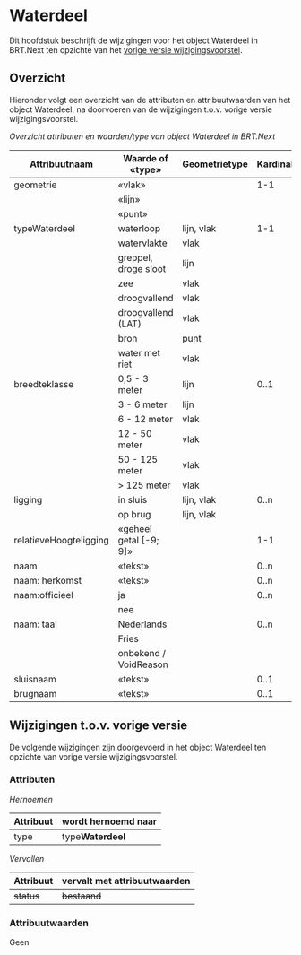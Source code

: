 Waterdeel
=========

Dit hoofdstuk beschrijft de wijzigingen voor het object Waterdeel in BRT.Next
ten opzichte van het [vorige versie
wijzigingsvoorstel](https://docs.geostandaarden.nl/brtnext/cv-im-brtnext-20221104/#waterdeel).

Overzicht
---------

Hieronder volgt een overzicht van de attributen en attribuutwaarden van het
object Waterdeel, na doorvoeren van de wijzigingen t.o.v. vorige versie
wijzigingsvoorstel.

*Overzicht attributen en waarden/type van object Waterdeel in BRT.Next*

| Attribuutnaam          | Waarde of «type»     | Geometrietype | Kardinaliteit |
|------------------------|------------------------|---------------|---------------|
| geometrie              | «vlak»                 |               | 1-1           |
|                        | «lijn»                 |               |               |
|                        | «punt»                 |               |               |
| typeWaterdeel          | waterloop              | lijn, vlak    | 1-1           |
|                        | watervlakte            | vlak          |               |
|                        | greppel, droge sloot   | lijn          |               |
|                        | zee                    | vlak          |               |
|                        | droogvallend           | vlak          |               |
|                        | droogvallend (LAT)     | vlak          |               |
|                        | bron                   | punt          |               |
|                        | water met riet         | vlak          |               |
| breedteklasse          | 0,5 - 3 meter          | lijn          | 0..1          |
|                        | 3 - 6 meter            | lijn          |               |
|                        | 6 - 12 meter           | vlak          |               |
|                        | 12 - 50 meter          | vlak          |               |
|                        | 50 - 125 meter         | vlak          |               |
|                        | \> 125 meter           | vlak          |               |
| ligging                | in sluis               | lijn, vlak    | 0..n          |
|                        | op brug                | lijn, vlak    |               |
| relatieveHoogteligging | «geheel getal [-9; 9]» |               | 1-1           |
| naam                   | «tekst»                |               | 0..n          |
| naam: herkomst         | «tekst»                |               | 0..n          |
| naam:officieel         | ja                     |               | 0..n          |
|                        | nee                    |               |               |
| naam: taal             | Nederlands             |               | 0..n          |
|                        | Fries                  |               |               |
|                        | onbekend / VoidReason  |               |               |
| sluisnaam              | «tekst»                |               | 0..1          |
| brugnaam               | «tekst»                |               | 0..1          |

Wijzigingen t.o.v. vorige versie 
--------------------------------

De volgende wijzigingen zijn doorgevoerd in het object Waterdeel ten opzichte
van vorige versie wijzigingsvoorstel.

### Attributen

*Hernoemen*

| Attribuut | wordt hernoemd naar |
|-----------|---------------------|
| type      | type**Waterdeel**     |

*Vervallen*

| Attribuut      | vervalt met attribuutwaarden |
|----------------|------------------------------|
| ~~status~~ | ~~bestaand~~                     |

### Attribuutwaarden

Geen
